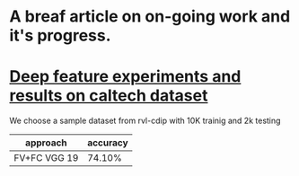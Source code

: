 # A breaf article on on-going work and it's progress.

# [Deep feature experiments and results on caltech dataset](deepFeatureEXP.md)

We choose a sample dataset from rvl-cdip with 10K trainig and 2k testing

|approach|accuracy|
|--|--|
FV+FC VGG 19|74.10\%|


